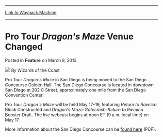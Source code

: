 
---
[Link to Wayback Machine](https://web.archive.org/web/20221004133459/https://magic.wizards.com/en/articles/archive/feature/pro-tour-dragons-maze-venue-changed-2013-03-08)

[_metadata_:author]:- "Wizards of the Coast"
[_metadata_:description]:- "Pro Tour Dragon's Maze in San Diego is being moved to the San Diego Concourse Golden Hall. The San Diego Concourse is located in downtown San Diego at 202 C Street, approximately one mile from the San Diego Convention Center.Pro Tour Dragon's Maze will be held May 17–19, featuring Return to Ravnica Block Constructed and Dragon's Maze-Gatecrash-Return to Ravnica Booster Draft."
[_metadata_:generator]:- "Drupal 7 (http://drupal.org)"
[_metadata_:node]:- "682256"
[_metadata_:publish_date]:- "2013-03-08"
[_metadata_:source]:- "div-main-content"
[_metadata_:title]:- "Pro Tour Dragon's Maze Venue Changed"
[_metadata_:wayback_capture_timestamp]:- "2022-10-04 13:34:59"
[_metadata_:wayback_raw_url]:- "https://web.archive.org/web/20221004133459id_/https://magic.wizards.com/en/articles/archive/feature/pro-tour-dragons-maze-venue-changed-2013-03-08"
[_metadata_:wayback_url]:- "https://magic.wizards.com/en/articles/archive/feature/pro-tour-dragons-maze-venue-changed-2013-03-08"
---


Pro Tour *Dragon's Maze* Venue Changed
======================================



 Posted in **Feature**
 on March 8, 2013 






![](https://media.magic.wizards.com/styles/auth_small/public/images/person/wizards_author.jpg)
By Wizards of the Coast












Pro Tour *Dragon's Maze* in San Diego is being moved to the San Diego Concourse Golden Hall. The San Diego Concourse is located in downtown San Diego at 202 C Street, approximately one mile from the San Diego Convention Center.

Pro Tour *Dragon's Maze* will be held May 17–19, featuring *Return to Ravnica* Block Constructed and *Dragon's Maze*-*Gatecrash*-*Return to Ravnica* Booster Draft. The live webcast begins at noon ET (9 a.m. local time) on May 17.

More information about the San Diego Concourse can be [found here](http://www.sandiego.gov/real-estate-assets/pdf/concourseinfo.pdf) (PDF).







